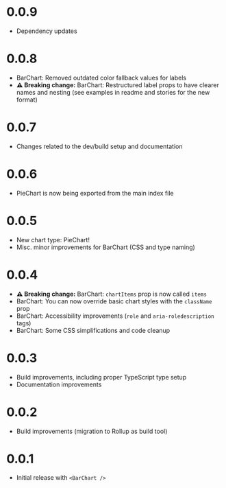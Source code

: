 # 0.0.9

- Dependency updates


# 0.0.8

- BarChart: Removed outdated color fallback values for labels
- **⚠️ Breaking change:** BarChart: Restructured label props to have clearer names and nesting (see examples in readme and stories for the new format)


# 0.0.7

- Changes related to the dev/build setup and documentation


# 0.0.6

- PieChart is now being exported from the main index file


# 0.0.5

- New chart type: PieChart!
- Misc. minor improvements for BarChart (CSS and type naming)


# 0.0.4

- **⚠️ Breaking change:** BarChart: `chartItems` prop is now called `items`
- BarChart: You can now override basic chart styles with the `className` prop
- BarChart: Accessibility improvements (`role` and `aria-roledescription` tags)
- BarChart: Some CSS simplifications and code cleanup


# 0.0.3

- Build improvements, including proper TypeScript type setup
- Documentation improvements


# 0.0.2

- Build improvements (migration to Rollup as build tool)


# 0.0.1

- Initial release with `<BarChart />`
